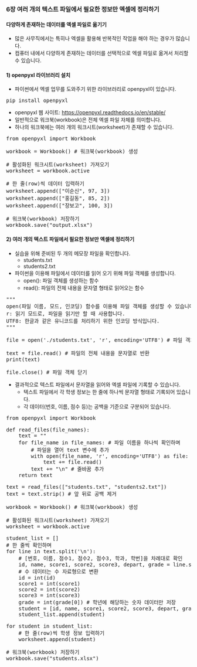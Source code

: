 ### 6장 여러 개의 텍스트 파일에서 필요한 정보만 엑셀에 정리하기

#### 다양하게 존재하는 데이터를 엑셀 파일로 옮기기

* 많은 사무직에서는 특히나 엑셀을 활용해 반복적인 작업을 해야 하는 경우가 많습니다. 
* 컴퓨터 내에서 다양하게 존재하는 데이터를 선택적으로 엑셀 파일로 옮겨서 처리할 수 있습니다.

#### 1) openpyxl 라이브러리 설치

* 파이썬에서 엑셀 업무를 도와주기 위한 라이브러리로 openpyxl이 있습니다.

<pre>
pip install openpyxl
</pre>

* openpyxl 웹 사이트: https://openpyxl.readthedocs.io/en/stable/
* 일반적으로 워크북(workbook)은 전체 엑셀 파일 자체를 의미합니다.
* 하나의 워크북에는 여러 개의 워크시트(worksheet)가 존재할 수 있습니다.

<pre>
from openpyxl import Workbook

workbook = Workbook() # 워크북(workbook) 생성

# 활성화된 워크시트(worksheet) 가져오기
worksheet = workbook.active

# 한 줄(row)씩 데이터 입력하기
worksheet.append(["이순신", 97, 3])
worksheet.append(["홍길동", 85, 2])
worksheet.append(["장보고", 100, 3])

# 워크북(workbook) 저장하기
workbook.save("output.xlsx")
</pre>

#### 2) 여러 개의 텍스트 파일에서 필요한 정보만 엑셀에 정리하기

* 실습을 위해 준비된 두 개의 메모장 파일을 확인합니다.
    * students.txt
    * students2.txt
* 파이썬을 이용해 파일에서 데이터를 읽어 오기 위해 파일 객체를 생성합니다.
    * open(): 파일 객체를 생성하는 함수
    * read(): 파일의 전체 내용을 문자열 형태로 읽어오는 함수

<pre>
"""
open(파일 이름, 모드, 인코딩) 함수를 이용해 파일 객체를 생성할 수 있습니다.
r: 읽기 모드로, 파일을 읽기만 할 때 사용합니다.
UTF8: 한글과 같은 유니코드를 처리하기 위한 인코딩 방식입니다.
"""

file = open('./students.txt', 'r', encoding='UTF8') # 파일 객체 생성

text = file.read() # 파일의 전체 내용을 문자열로 반환
print(text)

file.close() # 파일 객체 닫기
</pre>

* 결과적으로 텍스트 파일에서 문자열을 읽어와 엑셀 파일에 기록할 수 있습니다.
    * 텍스트 파일에서 각 학생 정보는 한 줄에 하나씩 문자열 형태로 기록되어 있습니다.
    * 각 데이터(번호, 이름, 점수 등)는 공백을 기준으로 구분되어 있습니다.

<pre>
from openpyxl import Workbook

def read_files(file_names):
    text = ""
    for file_name in file_names: # 파일 이름을 하나씩 확인하며
        # 파일을 열어 text 변수에 추가
        with open(file_name, 'r', encoding='UTF8') as file:
            text += file.read()
        text += "\n" # 줄바꿈 추가
    return text

text = read_files(["students.txt", "students2.txt"])
text = text.strip() # 앞 뒤로 공백 제거

workbook = Workbook() # 워크북(workbook) 생성

# 활성화된 워크시트(worksheet) 가져오기
worksheet = workbook.active

student_list = []
# 한 줄씩 확인하며
for line in text.split('\n'):
    # [번호, 이름, 점수1, 점수2, 점수3, 학과, 학번]을 차례대로 확인
    id, name, score1, score2, score3, depart, grade = line.split(' ')
    # 수 데이터는 수 자료형으로 변환
    id = int(id)
    score1 = int(score1)
    score2 = int(score2)
    score3 = int(score3)
    grade = int(grade[0]) # 학년에 해당하는 숫자 데이터만 저장
    student = [id, name, score1, score2, score3, depart, grade]
    student_list.append(student)

for student in student_list:
    # 한 줄(row)씩 학생 정보 입력하기
    worksheet.append(student)

# 워크북(workbook) 저장하기
workbook.save("students.xlsx")
</pre>

